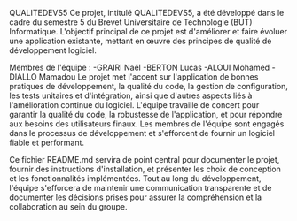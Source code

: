 QUALITEDEVS5
Ce projet, intitulé QUALITEDEVS5, a été développé dans le cadre du semestre 5 du Brevet Universitaire de Technologie (BUT) Informatique. L'objectif principal de ce projet est d'améliorer et faire évoluer une application existante, mettant en œuvre des principes de qualité de développement logiciel.

Membres de l'équipe :
-GRAIRI Naël 
-BERTON Lucas
-ALOUI Mohamed
-DIALLO Mamadou
Le projet met l'accent sur l'application de bonnes pratiques de développement, la qualité du code, la gestion de configuration, les tests unitaires et d'intégration, ainsi que d'autres aspects liés à l'amélioration continue du logiciel. L'équipe travaille de concert pour garantir la qualité du code, la robustesse de l'application, et pour répondre aux besoins des utilisateurs finaux. Les membres de l'équipe sont engagés dans le processus de développement et s'efforcent de fournir un logiciel fiable et performant.

Ce fichier README.md servira de point central pour documenter le projet, fournir des instructions d'installation, et présenter les choix de conception et les fonctionnalités implémentées. Tout au long du développement, l'équipe s'efforcera de maintenir une communication transparente et de documenter les décisions prises pour assurer la compréhension et la collaboration au sein du groupe.
 

